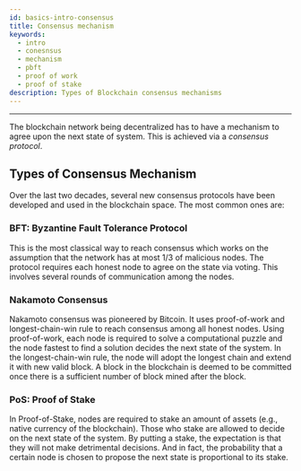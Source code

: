```yaml
---
id: basics-intro-consensus
title: Consensus mechanism
keywords:
  - intro
  - conesnsus
  - mechanism
  - pbft
  - proof of work
  - proof of stake
description: Types of Blockchain consensus mechanisms
---
```


---

The blockchain network being decentralized has to have a mechanism to agree
upon the next state of system. This is achieved via a _consensus protocol_.

## Types of Consensus Mechanism

Over the last two decades, several new consensus protocols have been developed
and used in the blockchain space. The most common ones are:

### BFT: Byzantine Fault Tolerance Protocol

This is the most classical way to reach consensus which works on the assumption
that the network has at most 1/3 of malicious nodes. The protocol requires each
honest node to agree on the state via voting. This involves several rounds of
communication among the nodes.

### Nakamoto Consensus

Nakamoto consensus was pioneered by Bitcoin. It uses proof-of-work and
longest-chain-win rule to reach consensus among all honest nodes. Using
proof-of-work, each node is required to solve a computational puzzle and the node
fastest to find a solution decides the next state of the system. In the
longest-chain-win rule, the node will adopt the longest chain and extend it
with new valid block. A block in the blockchain is deemed to be committed once
there is a sufficient number of block mined after the block.

### PoS: Proof of Stake

In Proof-of-Stake, nodes are required to stake an amount of assets (e.g.,
native currency of the blockchain). Those who stake are allowed to decide on
the next state of the system. By putting a stake, the expectation is that they
will not make detrimental decisions. And in fact, the probability that a
certain node is chosen to propose the next state is proportional to its stake.
